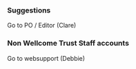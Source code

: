 ### Suggestions 

Go to PO / Editor (Clare)

### Non Wellcome Trust Staff accounts 

Go to websupport (Debbie) 
